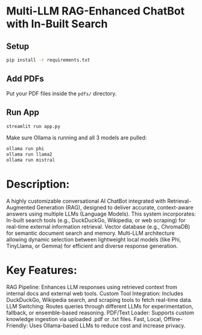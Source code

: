 # Multi-LLM RAG-Enhanced ChatBot with In-Built Search

## Setup

```bash
pip install -r requirements.txt
```

## Add PDFs

Put your PDF files inside the `pdfs/` directory.

## Run App

```bash
streamlit run app.py
```

Make sure Ollama is running and all 3 models are pulled:
```bash
ollama run phi
ollama run llama2
ollama run mistral
```
# Description:

A highly customizable conversational AI ChatBot integrated with Retrieval-Augmented Generation (RAG), designed to deliver accurate, context-aware answers using multiple LLMs (Language Models). This system incorporates:
In-built search tools (e.g., DuckDuckGo, Wikipedia, or web scraping) for real-time external information retrieval.
Vector database (e.g., ChromaDB) for semantic document search and memory.
Multi-LLM architecture allowing dynamic selection between lightweight local models (like Phi, TinyLlama, or Gemma) for efficient and diverse response generation.

# Key Features:

RAG Pipeline: Enhances LLM responses using retrieved context from internal docs and external web tools.
Custom Tool Integration: Includes DuckDuckGo, Wikipedia search, and scraping tools to fetch real-time data.
LLM Switching: Routes queries through different LLMs for experimentation, fallback, or ensemble-based reasoning.
PDF/Text Loader: Supports custom knowledge ingestion via uploaded .pdf or .txt files.
Fast, Local, Offline-Friendly: Uses Ollama-based LLMs to reduce cost and increase privacy.

